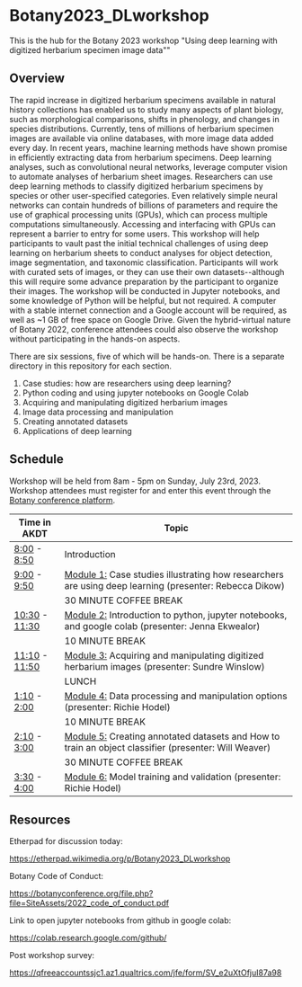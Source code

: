 # Botany2023_DLworkshop
This is the hub for the Botany 2023 workshop "Using deep learning with digitized herbarium specimen image data""

## Overview

The rapid increase in digitized herbarium specimens available in natural history collections has enabled us to study many aspects of plant biology, such as morphological comparisons, shifts in phenology, and changes in species distributions. Currently, tens of millions of herbarium specimen images are available via online databases, with more image data added every day. In recent years, machine learning methods have shown promise in efficiently extracting data from herbarium specimens. Deep learning analyses, such as convolutional neural networks, leverage computer vision to automate analyses of herbarium sheet images. Researchers can use deep learning methods to classify digitized herbarium specimens by species or other user-specified categories. Even relatively simple neural networks can contain hundreds of billions of parameters and require the use of graphical processing units (GPUs), which can process multiple computations simultaneously. Accessing and interfacing with GPUs can represent a barrier to entry for some users. This workshop will help participants to vault past the initial technical challenges of using deep learning on herbarium sheets to conduct analyses for object detection, image segmentation, and taxonomic classification. Participants will work with curated sets of images, or they can use their own datasets--although this will require some advance preparation by the participant to organize their images. The workshop will be conducted in Jupyter notebooks, and some knowledge of Python will be helpful, but not required. A computer with a stable internet connection and a Google account will be required, as well as ~1 GB of free space on Google Drive. Given the hybrid-virtual nature of Botany 2022, conference attendees could also observe the workshop without participating in the hands-on aspects.

There are six sessions, five of which will be hands-on. There is a separate directory in this repository for each section.
1. Case studies: how are researchers using deep learning?
2. Python coding and using jupyter notebooks on Google Colab
3. Acquiring and manipulating digitized herbarium images
4. Image data processing and manipulation
5. Creating annotated datasets
6. Applications of deep learning

## Schedule
Workshop will be held from 8am - 5pm on Sunday, July 23rd, 2023. Workshop attendees must register for and enter this event through the [Botany conference platform](https://botanyconference.org/).

| Time in AKDT | Topic |
| --- | --- |
| [8:00](https://www.timeanddate.com/worldclock/converter.html?iso=20220724T170000&p1=18) - [8:50](https://www.timeanddate.com/worldclock/converter.html?iso=20220724T171500&p1=18) | Introduction |
| [9:00](https://www.timeanddate.com/worldclock/converter.html?iso=20220724T172000&p1=18) - [9:50](https://www.timeanddate.com/worldclock/converter.html?iso=20220724T175000&p1=18) | [Module 1:](1_case_studies) Case studies illustrating how researchers are using deep learning (presenter: Rebecca Dikow) |
| | 30 MINUTE COFFEE BREAK |
| [10:30](https://www.timeanddate.com/worldclock/converter.html?iso=20220724T181500&p1=18) - [11:30](https://www.timeanddate.com/worldclock/converter.html?iso=20220724T190000&p1=18) | [Module 2:](2_jupyter_on_colab) Introduction to python, jupyter notebooks, and google colab (presenter: Jenna Ekwealor) |
| | 10 MINUTE BREAK |
| [11:10](https://www.timeanddate.com/worldclock/converter.html?iso=20220724T191000&p1=18) - [11:50](https://www.timeanddate.com/worldclock/converter.html?iso=20220724T195000&p1=18) | [Module 3:](3_image_acquisition) Acquiring and manipulating digitized herbarium images (presenter: Sundre Winslow) |
| | LUNCH |
| [1:10](https://www.timeanddate.com/worldclock/converter.html?iso=20220724T2110000&p1=18) - [2:00](https://www.timeanddate.com/worldclock/converter.html?iso=20220724T2200000&p1=18) | [Module 4:](4_data_processing) Data processing and manipulation options (presenter: Richie Hodel) |
| | 10 MINUTE BREAK |
| [2:10](https://www.timeanddate.com/worldclock/converter.html?iso=20220724T2210000&p1=18) - [3:00](https://www.timeanddate.com/worldclock/converter.html?iso=20220724T2300000&p1=18) | [Module 5:](5_create_annotated_datasets) Creating annotated datasets and How to train an object classifier (presenter: Will Weaver) |
| | 30 MINUTE COFFEE BREAK |
| [3:30](https://www.timeanddate.com/worldclock/converter.html?iso=20220724T2330000&p1=18) - [4:00](https://www.timeanddate.com/worldclock/converter.html?iso=20220724T2400000&p1=18) | [Module 6:](6_model_training) Model training and validation (presenter: Richie Hodel) |


## Resources

Etherpad for discussion today:

https://etherpad.wikimedia.org/p/Botany2023_DLworkshop

Botany Code of Conduct:

https://botanyconference.org/file.php?file=SiteAssets/2022_code_of_conduct.pdf

Link to open jupyter notebooks from github in google colab:

https://colab.research.google.com/github/

Post workshop survey:

https://qfreeaccountssjc1.az1.qualtrics.com/jfe/form/SV_e2uXtOfjuI87a98
